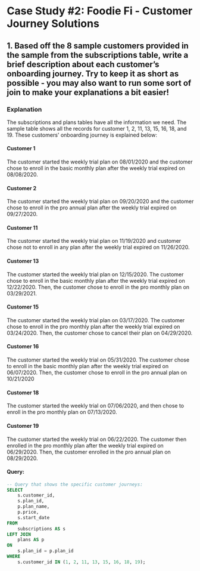 # Case Study #2: Foodie Fi - Customer Journey Solutions

## 1. Based off the 8 sample customers provided in the sample from the subscriptions table, write a brief description about each customer’s onboarding journey.  Try to keep it as short as possible - you may also want to run some sort of join to make your explanations a bit easier!
### Explanation
The subscriptions and plans tables have all 
the information we need.  The sample table shows all the
records for customer 1, 2, 11, 13, 15, 16, 18, and 19.  These customers' onboarding journey is explained below: 
 
#### **Customer 1**
The customer started the weekly trial plan on 
08/01/2020 and the customer chose to enroll in 
the basic monthly plan after the weekly trial 
expired on 08/08/2020.

#### **Customer 2**
The customer started the weekly trial plan on 
09/20/2020 and the customer chose to enroll in
the pro annual plan after the weekly trial 
expired on 09/27/2020.

#### **Customer 11**
The customer started the weekly trial plan on
11/19/2020 and customer chose not to enroll in
any plan after the weekly trial expired on 
11/26/2020. 

#### **Customer 13**
The customer started the weekly trial plan on
12/15/2020. The customer chose to enroll in the
basic monthly plan after the weekly trial expired
on 12/22/2020.  Then, the customer chose to enroll 
in the pro monthly plan on 03/29/2021.

#### **Customer 15**
The customer started the weekly trial plan on
03/17/2020. The customer chose to enroll in the 
pro monthly plan after the weekly trial expired
on 03/24/2020.  Then, the customer chose to cancel
their plan on 04/29/2020.

#### **Customer 16**
The customer started the weekly trial on 
05/31/2020. The customer chose to enroll in the 
basic monthly plan after the weekly trial expired
on 06/07/2020.  Then, the customer chose to 
enroll in the pro annual plan on 10/21/2020

#### **Customer 18**
The customer started the weekly trial on 
07/06/2020, and then chose to enroll in the 
pro monthly plan on 07/13/2020.

#### **Customer 19**
The customer started the weekly trial on
06/22/2020. The customer then enrolled in the
pro monthly plan after the weekly trial expired
on 06/29/2020.  Then, the customer enrolled in 
the pro annual plan on 08/29/2020.

#### Query: 

```SQL
-- Query that shows the specific customer journeys:
SELECT 
	s.customer_id,
	s.plan_id,
	p.plan_name,
	p.price,
	s.start_date
FROM 
	subscriptions AS s
LEFT JOIN 
	plans AS p
ON
	s.plan_id = p.plan_id
WHERE
	s.customer_id IN (1, 2, 11, 13, 15, 16, 18, 19);
```
